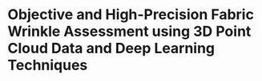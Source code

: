 # Objective and High-Precision Fabric Wrinkle Assessment using 3D Point Cloud Data and Deep Learning Techniques




